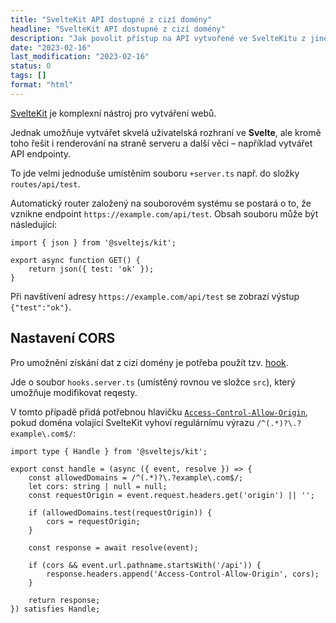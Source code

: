 ```yaml
---
title: "SvelteKit API dostupné z cizí domény"
headline: "SvelteKit API dostupné z cizí domény"
description: "Jak povolit přístup na API vytvořené ve SvelteKitu z jiné domény."
date: "2023-02-16"
last_modification: "2023-02-16"
status: 0
tags: []
format: "html"
---
```


<p><a href="https://kit.svelte.dev">SvelteKit</a> je komplexní nástroj pro vytváření webů.</p>

<p>Jednak umožňuje vytvářet skvelá uživatelská rozhraní ve <b>Svelte</b>, ale kromě toho řešit i renderování na straně serveru a další věci – například vytvářet API endpointy.</p>

<p>To jde velmi jednoduše umístěním souboru <code>+server.ts</code> např. do složky <code>routes/api/test</code>.</p>

<p>Automatický router založený na souborovém systému se postará o to, že vznikne endpoint <code>https://example.com/api/test</code>. Obsah souboru může být následující:</p>

<pre><code>import { json } from '@sveltejs/kit';

export async function GET() {
	return json({ test: 'ok' });
}</code></pre>










<p>Při navštívení adresy <code>https://example.com/api/test</code> se zobrazí výstup <code>{"test":"ok"}</code>.</p>


<h2 id="cors">Nastavení CORS</h2>

<p>Pro umožnění získání dat z cizí domény je potřeba použít tzv. <a href="https://kit.svelte.dev/docs/hooks#server-hooks">hook</a>.</p>

<p>Jde o soubor <code>hooks.server.ts</code> (umístěný rovnou ve složce <code>src</code>), který umožňuje modifikovat reqesty.</p>

<p>V tomto případě přidá potřebnou hlavičku <a href="https://developer.mozilla.org/en-US/docs/Web/HTTP/Headers/Access-Control-Allow-Origin"><code>Access-Control-Allow-Origin</code></a>, pokud doména volající SvelteKit vyhoví regulárnímu výrazu <code>/^(.*)?\.?example\.com$/</code>:</p>

<pre><code>import type { Handle } from '@sveltejs/kit';

export const handle = (async ({ event, resolve }) => {
	const allowedDomains = /^(.*)?\.?example\.com$/;
	let cors: string | null = null;
	const requestOrigin = event.request.headers.get('origin') || '';

	if (allowedDomains.test(requestOrigin)) {
		cors = requestOrigin;
	}

	const response = await resolve(event);

	if (cors &amp;&amp; event.url.pathname.startsWith('/api')) {
		response.headers.append('Access-Control-Allow-Origin', cors);
	}

	return response;
}) satisfies Handle;
</code></pre>


